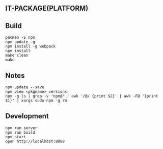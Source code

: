 IT-PACKAGE(PLATFORM)
--------------------------------

## Build
    pacman -S npm
    npm update -g
    npm install -g webpack
    npm install
    make clean
    make

## Notes
    npm update --save
    npm view <pkgname> versions
    npm -g ls | grep -v 'npm@' | awk '/@/ {print $2}' | awk -F@ '{print $1}' | xargs sudo npm -g rm



## Development
    npm run server 
    npm run build
    npm start
    open http://localhost:8088


